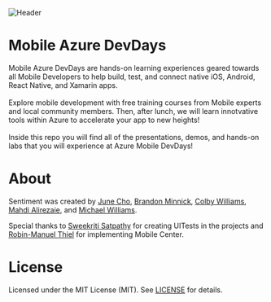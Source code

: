 ![Header](https://github.com/jCho23/MobileAzureDevDays/blob/master/_Resources/Images/Header.gif)

# Mobile Azure DevDays
Mobile Azure DevDays are hands-on learning experiences geared towards all Mobile Developers to help build, test, and connect native iOS, Android, React Native, and Xamarin apps.
<br>
<br>
Explore mobile development with free training courses from Mobile experts and local community members. 
Then, after lunch, we will learn innotvative tools within Azure to accelerate your app to new heights! 
<br>
<br>
Inside this repo you will find all of the presentations, demos, and hands-on labs that you will experience at Azure Mobile DevDays!

# About
Sentiment was created by [June Cho](https://github.com/jCho23), [Brandon Minnick](https://github.com/brminnick), [Colby Williams](https://github.com/colbylwilliams), [Mahdi Alirezaie](https://github.com/malirezai), and [Michael Williams](https://github.com/flusharcade).

Special thanks to [Sweekriti Satpathy](https://github.com/Sweekriti91) for creating UITests in the projects and [Robin-Manuel Thiel](https://github.com/robinmanuelthiel) for implementing Mobile Center.

# License 
Licensed under the MIT License (MIT). See [LICENSE](https://github.com/jCho23/MobileAzureDevDays/blob/master/LICENSE) for details.
